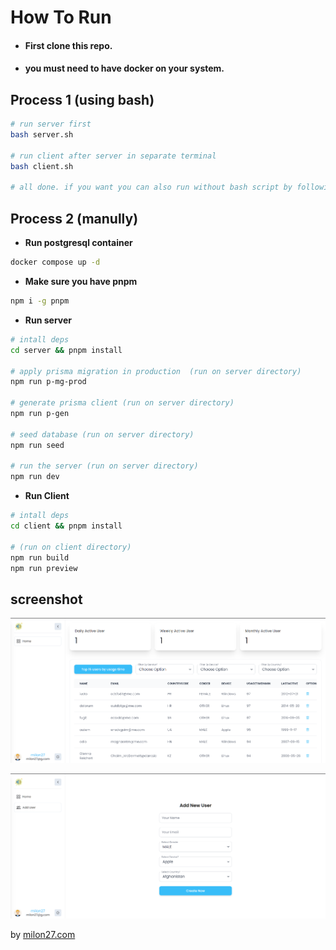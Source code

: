 # How To Run

- #### First clone this repo. 
- #### you must need to have docker on your system.

## Process 1 (using bash)

```bash
# run server first
bash server.sh

# run client after server in separate terminal
bash client.sh

# all done. if you want you can also run without bash script by following below's instruction.
```

## Process 2 (manully)

- **Run postgresql container**
```bash
docker compose up -d
```
- **Make sure you have pnpm**
```bash
npm i -g pnpm
```

- **Run server**
```bash
# intall deps
cd server && pnpm install

# apply prisma migration in production  (run on server directory)
npm run p-mg-prod

# generate prisma client (run on server directory)
npm run p-gen

# seed database (run on server directory)
npm run seed

# run the server (run on server directory)
npm run dev
```

- **Run Client**
```bash
# intall deps
cd client && pnpm install

# (run on client directory)
npm run build
npm run preview
```


## screenshot

![screenshot](screenshot.png)

![screenshot1](screenshot1.png)

by [milon27.com](https://milon27.com/)